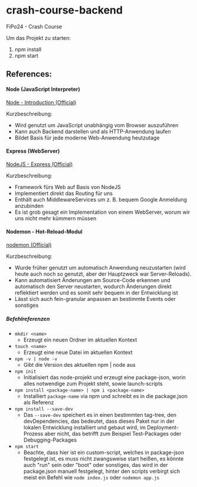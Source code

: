 # crash-course-backend
FiPo24 - Crash Course 

Um das Projekt zu starten:

1. npm install
2. npm start

## References:

#### Node (JavaScript Interpreter)
[Node - Introduction (Official)](https://nodejs.org/en/learn/getting-started/introduction-to-nodejs)

Kurzbeschreibung:  
- Wird genutzt um JavaScript unabhängig vom Browser auszuführen
- Kann auch Backend darstellen und als HTTP-Anwendung laufen
- Bildet Basis für jede moderne Web-Anwendung heutzutage

#### Express (WebServer) 
[NodeJS - Express (Official)](https://expressjs.com/)

Kurzbeschreibung:
- Framework fürs Web auf Basis von NodeJS
- Implementiert direkt das Routing für uns
- Enthält auch MiddlewareServices um z. B. bequem Google Anmeldung anzubinden
- Es ist grob gesagt ein Implementation von einem WebServer, worum wir uns nicht mehr kümmern müssen

#### Nodemon - Hot-Reload-Modul
[nodemon (Official)](https://nodemon.io/)

Kurzbeschreibung:
- Wurde früher genutzt um automatisch Anwendung neuzustarten (wird heute auch noch so genutzt, aber der Hauptzweck war Server-Reloads).
- Kann automatisiert Änderungen am Source-Code erkennen und automatisch den Server neustarten, wodurch Änderungen direkt reflektiert werden und es somit sehr bequem in der Entwicklung ist
- Lässt sich auch fein-granular anpassen an bestimmte Events oder sonstiges

##### Befehlreferenzen
- `mkdir <name>`
  - Erzeugt ein neuen Ordner im aktuellen Kontext
- `touch <name>`
  - Erzeugt eine neue Datei im aktuellen Kontext
- `npm -v | node -v`
  - Gibt die Version des aktuellen npm | node aus
- `npm init`
  - Initialisiert das node-projekt und erzeugt eine package-json, worin alles notwendige zum Projekt steht, sowie launch-scripts
- `npm install <package-name> | npm i <package-name>`
  - Installiert `package-name` via npm und schreibt es in die package.json als Referenz
- `npm install --save-dev`
  - Das `--save-dev` speichert es in einen bestimmten tag-tree, den devDependencies, das bedeutet, dass dieses Paket nur in der lokalen Entwicklung installiert und gebaut wird, im Deployment-Prozess aber nicht, das betrifft zum Beispiel Test-Packages oder Debugging-Packages 
- `npm start`
  - Beachte, dass hier ist ein custom-script, welches in package-json festgelegt ist, es muss nicht zwangsweise start heißen, es könnte auch "run" sein oder "boot" oder sonstiges, das wird in der package.json manuell festgelegt, hinter den scripts verbirgt sich meist ein Befehl wie `node index.js` oder `nodemon app.js`